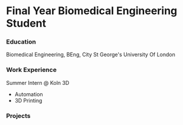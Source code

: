 # Final Year Biomedical Engineering Student

### Education
Biomedical Engineering, BEng, City St George's University Of London

### Work Experience
Summer Intern @ Koln 3D
- Automation
- 3D Printing

### Projects
